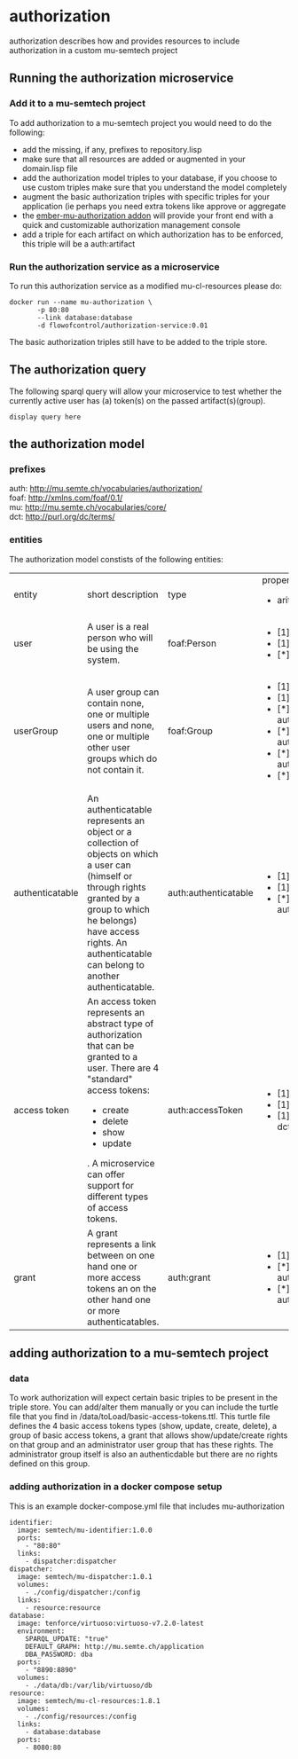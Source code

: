# authorization
authorization describes how and provides resources to include authorization in a custom mu-semtech project

## Running the authorization microservice

### Add it to a mu-semtech project

To add authorization to a mu-semtech project you would need to do the following:
<ul>
<li>add the missing, if any, prefixes to repository.lisp</li>
<li>make sure that all resources are added or augmented in your domain.lisp file</li>
<li><optional> add the authorization model triples to your database, if you choose to use custom triples make sure that you understand the model completely</li>
<li><optional>augment the basic authorization triples with specific triples for your application (ie perhaps you need extra tokens like approve or aggregate</li>
<li><optional> the <a href="http://www.github.com/mu-semtech/ember-mu-authoriation">ember-mu-authorization addon</a> will provide your front end with a quick and customizable authorization management console</li>
<li><optional> add a triple for each artifact on which authorization has to be enforced, this triple will be <artifact-id> a auth:artifact</li>
</ul>

### Run the authorization service as a microservice

To run this authorization service as a modified mu-cl-resources please do:
```
docker run --name mu-authorization \
       -p 80:80
       --link database:database
       -d flowofcontrol/authorization-service:0.01
```
The basic authorization triples still have to be added to the triple store.

## The authorization query

The following sparql query will allow your microservice to test whether the currently active user has (a) token(s) on the passed artifact(s)(group).
```
display query here
```


## the authorization model
### prefixes
auth: <http://mu.semte.ch/vocabularies/authorization/></br>
foaf: <http://xmlns.com/foaf/0.1/></br>
mu: <http://mu.semte.ch/vocabularies/core/></br>
dct: <http://purl.org/dc/terms/>

### entities
The authorization model constists of the following entities:
<table>
<tr><td>entity</td><td>short description</td><td>type</td><td>properties</br><ul><li>arity name predicate</li></ul></td></tr>
<tr><td>user</td>
<td>A user is a real person who will be using the system.</td>
<td>foaf:Person</td>
<td><ul><li>[1] uuid mu:uuid</li><li>[1] name foaf:name</li><li>[*] grant auth:hasRight</li></ul></td></tr>
<tr><td>userGroup</td>
<td>A user group can contain none, one or multiple users and none, one or multiple other user groups which do not contain it.</td>
<td>foaf:Group</td>
<td><ul><li>[1] uuid mu:uuid</li><li>[1] name foaf:name</li>
<li>[*] user inverse auth:belongsToAccessGroup</li>
<li>[*] subgroup inverse auth:belongsToGroup</li>
<li>[*] parentgroup auth:belongsToGroup</li><li>[*] grant auth:hasRight</li></td></tr>
<tr><td>authenticatable</td>
<td>An authenticatable represents an object or a collection of objects on which a user can (himself or through rights granted by a group to which he belongs) have access rights. An authenticatable can belong to another authenticatable.</td>
<td>auth:authenticatable</td>
<td><ul><li>[1] uuid mu:uuid</li><li>[1] title dct:title</li>
<li>[*] group auth:belongsToArtifactGroup</ul></td></tr>
<tr><td>access token</td>
<td>An access token represents an abstract type of authorization that can be granted to a user. There are 4 "standard" access tokens:<ul><li>create</li><li>delete</li><li>show</li><li>update</li></ul>. A microservice can offer support for different types of access tokens.</td>
<td>auth:accessToken</td>
<td><ul><li>[1] uuid mu:uuid</li><li>[1] title dct:title</li><li>[1] description dct:description</li></ul></td></tr>
<tr><td>grant</td>
<td>A grant represents a link between on one hand one or more access tokens an on the other hand one or more authenticatables.</td>
<td>auth:grant</td>
<td><ul><li>[1] uuid mu:uuid</li><li>[*] accessToken auth:hasToken</li><li>[*] authenticatable auth:operatesOn</li></ul></td></tr>
</table>

## adding authorization to a mu-semtech project
### data
To work authorization will expect certain basic triples to be present in the triple store. You can add/alter them manually or you can include the turtle file that you find in /data/toLoad/basic-access-tokens.ttl.
This turtle file defines the 4 basic access tokens types (show, update, create, delete), a group of basic access tokens, a grant that allows show/update/create rights on that group and an administrator user group that has these rights. The administrator group itself is also an authenticdable but there are no rights defined on this group.

### adding authorization in a docker compose setup
This is an example docker-compose.yml file that includes mu-authorization
```
identifier:
  image: semtech/mu-identifier:1.0.0
  ports:
    - "80:80"
  links:
    - dispatcher:dispatcher
dispatcher:
  image: semtech/mu-dispatcher:1.0.1
  volumes:
    - ./config/dispatcher:/config
  links:
    - resource:resource
database:
  image: tenforce/virtuoso:virtuoso-v7.2.0-latest
  environment:
    SPARQL_UPDATE: "true"
    DEFAULT_GRAPH: http://mu.semte.ch/application
    DBA_PASSWORD: dba
  ports:
    - "8890:8890"
  volumes:
    - ./data/db:/var/lib/virtuoso/db
resource:
  image: semtech/mu-cl-resources:1.8.1
  volumes:
    - ./config/resources:/config
  links:
    - database:database
  ports:
    - 8080:80
```
